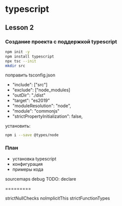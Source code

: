 # typescript

## Lesson 2

### Создание проекта с поддержкой typescript

```bash
npm init -y
npm install typescript
npx tsc --init
mkdir src
```
поправить tsconfig.json
 - "include": ["src"]
 - "exclude": ["node_modules]
 - "outDir": "./dist"
 - "target": "es2019"
 - "moduleResolution": "node",
 - "module": "commonjs"
 - "strictPropertyInitialization": false,

установить:
```bash
npm i --save @types/node 
```

### План
 - установка typescript
 - конфигурация
 - примеры кода

sourcemaps
debug
TODO: declare

=========

strictNullChecks
noImplicitThis
strictFunctionTypes


